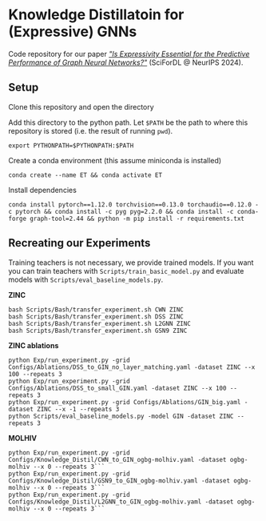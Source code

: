 # Knowledge Distillatoin for (Expressive) GNNs

Code repository for our paper [_"Is Expressivity Essential for the Predictive Performance of Graph Neural Networks?"_](https://openreview.net/pdf?id=5v7hpSy3Ir) (SciForDL @ NeurIPS 2024).

## Setup
Clone this repository and open the directory

Add this directory to the python path. Let `$PATH` be the path to where this repository is stored (i.e. the result of running `pwd`).
```
export PYTHONPATH=$PYTHONPATH:$PATH
```

Create a conda environment (this assume miniconda is installed)
```
conda create --name ET && conda activate ET
```

Install dependencies
```
conda install pytorch==1.12.0 torchvision==0.13.0 torchaudio==0.12.0 -c pytorch && conda install -c pyg pyg=2.2.0 && conda install -c conda-forge graph-tool=2.44 && python -m pip install -r requirements.txt

```


## Recreating our Experiments
Training teachers is not necessary, we provide trained models. If you want you can train teachers with `Scripts/train_basic_model.py` and evaluate models with `Scripts/eval_baseline_models.py`.

**ZINC**
```
bash Scripts/Bash/transfer_experiment.sh CWN ZINC
bash Scripts/Bash/transfer_experiment.sh DSS ZINC
bash Scripts/Bash/transfer_experiment.sh L2GNN ZINC
bash Scripts/Bash/transfer_experiment.sh GSN9 ZINC
```

**ZINC ablations**
```
python Exp/run_experiment.py -grid Configs/Ablations/DSS_to_GIN_no_layer_matching.yaml -dataset ZINC --x 100 --repeats 3
python Exp/run_experiment.py -grid Configs/Ablations/DSS_to_small_GIN.yaml -dataset ZINC --x 100 --repeats 3
python Exp/run_experiment.py -grid Configs/Ablations/GIN_big.yaml -dataset ZINC --x -1 --repeats 3
python Scripts/eval_baseline_models.py -model GIN -dataset ZINC --repeats 3

```


**MOLHIV**
```
python Exp/run_experiment.py -grid Configs/Knowledge_Distil/CWN_to_GIN_ogbg-molhiv.yaml -dataset ogbg-molhiv --x 0 --repeats 3```
python Exp/run_experiment.py -grid Configs/Knowledge_Distil/GSN9_to_GIN_ogbg-molhiv.yaml -dataset ogbg-molhiv --x 0 --repeats 3```
python Exp/run_experiment.py -grid Configs/Knowledge_Distil/L2GNN_to_GIN_ogbg-molhiv.yaml -dataset ogbg-molhiv --x 0 --repeats 3```
```

